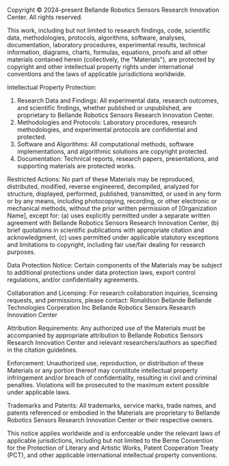 Copyright © 2024-present Bellande Robotics Sensors Research Innovation Center. All rights reserved.

This work, including but not limited to research findings, code, scientific data, methodologies, protocols, algorithms, software, analyses, documentation, laboratory procedures, experimental results, technical information, diagrams, charts, formulas, equations, proofs and all other materials contained herein (collectively, the "Materials"), are protected by copyright and other intellectual property rights under international conventions and the laws of applicable jurisdictions worldwide.

Intellectual Property Protection:
1. Research Data and Findings: All experimental data, research outcomes, and scientific findings, whether published or unpublished, are proprietary to Bellande Robotics Sensors Research Innovation Center.
2. Methodologies and Protocols: Laboratory procedures, research methodologies, and experimental protocols are confidential and protected.
3. Software and Algorithms: All computational methods, software implementations, and algorithmic solutions are copyright protected.
4. Documentation: Technical reports, research papers, presentations, and supporting materials are protected works.

Restricted Actions:
No part of these Materials may be reproduced, distributed, modified, reverse engineered, decompiled, analyzed for structure, displayed, performed, published, transmitted, or used in any form or by any means, including photocopying, recording, or other electronic or mechanical methods, without the prior written permission of [Organization Name], except for:
(a) uses explicitly permitted under a separate written agreement with Bellande Robotics Sensors Research Innovation Center,
(b) brief quotations in scientific publications with appropriate citation and acknowledgment,
(c) uses permitted under applicable statutory exceptions and limitations to copyright, including fair use/fair dealing for research purposes.

Data Protection Notice:
Certain components of the Materials may be subject to additional protections under data protection laws, export control regulations, and/or confidentiality agreements.

Collaboration and Licensing:
For research collaboration inquiries, licensing requests, and permissions, please contact:
Ronaldson Bellande
Bellande Technologies Corperation Inc
Bellande Robotics Sensors Research Innovation Center

Attribution Requirements:
Any authorized use of the Materials must be accompanied by appropriate attribution to Bellande Robotics Sensors Research Innovation Center and relevant researchers/authors as specified in the citation guidelines.

Enforcement:
Unauthorized use, reproduction, or distribution of these Materials or any portion thereof may constitute intellectual property infringement and/or breach of confidentiality, resulting in civil and criminal penalties. Violations will be prosecuted to the maximum extent possible under applicable laws.

Trademarks and Patents:
All trademarks, service marks, trade names, and patents referenced or embodied in the Materials are proprietary to Bellande Robotics Sensors Research Innovation Center or their respective owners.

This notice applies worldwide and is enforceable under the relevant laws of applicable jurisdictions, including but not limited to the Berne Convention for the Protection of Literary and Artistic Works, Patent Cooperation Treaty (PCT), and other applicable international intellectual property conventions.
